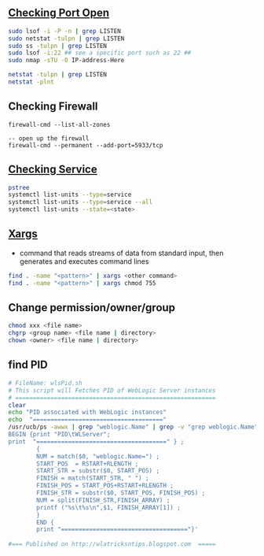 ## [Checking Port Open](https://www.cyberciti.biz/faq/unix-linux-check-if-port-is-in-use-command/)

```bash
sudo lsof -i -P -n | grep LISTEN
sudo netstat -tulpn | grep LISTEN
sudo ss -tulpn | grep LISTEN
sudo lsof -i:22 ## see a specific port such as 22 ##
sudo nmap -sTU -O IP-address-Here

netstat -tulpn | grep LISTEN
netstat -plnt
```

## Checking Firewall
```
firewall-cmd --list-all-zones

-- open up the firewall
firewall-cmd --permanent --add-port=5933/tcp
```

## [Checking Service](https://devconnected.com/how-to-list-services-on-linux/)
```bash
pstree
systemctl list-units --type=service
systemctl list-units --type=service --all
systemctl list-units --state=<state>
```

## [Xargs](https://www.tecmint.com/xargs-command-examples/)

- command that reads streams of data from standard input, then generates and executes command lines
 
 ```bash
 find . -name "<pattern>" | xargs <other command>
 find . -name "<pattern>" | xargs chmod 755
 ```
 
 ## Change permission/owner/group
 
 ```bash
 chmod xxx <file name>
 chgrp <group name> <file name | directory>
 chown <owner> <file name | directory>
 ```

## find PID

```bash
# FileName: wlsPid.sh 
# This script will Fetches PID of WebLogic Server instances 
# =========================================================
clear
echo "PID associated with WebLogic instances"
echo  "====================================="
/usr/ucb/ps -awwx | grep "weblogic.Name" | grep -v "grep weblogic.Name" | nawk '
BEGIN {print "PID\tWLServer";
print  "=====================================" } ;
        {
        NUM = match($0, "weblogic.Name=") ;
        START_POS  = RSTART+RLENGTH ;
        START_STR = substr($0, START_POS) ;
        FINISH = match(START_STR, " ") ;
        FINISH_POS = START_POS+RSTART+RLENGTH ;
        FINISH_STR = substr($0, START_POS, FINISH_POS) ;
        NUM = split(FINISH_STR,FINISH_ARRAY) ;
        printf ("%s\t%s\n",$1, FINISH_ARRAY[1]) ;
        }
        END {
        print "===================================="}'
 
#=== Published on http://wlatricksntips.blogspot.com  ===== 
```
